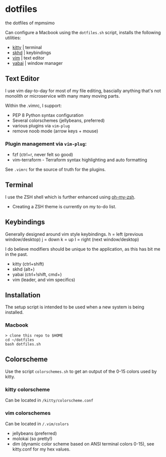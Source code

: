 # dotfiles

the dotfiles of mpmsimo

Can configure a Macbook using the `dotfiles.sh` script, installs the following utilities:
- [kitty](https://github.com/kovidgoyal/kitty) | terminal
- [skhd](https://github.com/koekeishiya/skhd) | keybindings
- [vim]() | text editor
- [yabai](https://github.com/koekeishiya/yabai) | window manager

## Text Editor
I use vim day-to-day for most of my file editing, bascially anything that's not monolith or microservice with many many moving parts.

Within the .vimrc, I support:
* PEP 8 Python syntax configuration
* Several colorschemes (jellybeans, preferred)
* various plugins via `vim-plug`
* remove noob mode (arrow keys + mouse)

### Plugin management via `vim-plug`:
* fzf (ctrl+r, never felt so good)
* vim-terraform - Terraform syntax highlighting and auto formatting

See `.vimrc` for the source of truth for the plugins.

## Terminal
I use the ZSH shell which is further enhanced using [oh-my-zsh](https://github.com/robbyrussell/oh-my-zsh).
* Creating a ZSH theme is currently on my to-do list.

## Keybindings
Generally designed around vim style keybindings.
h = left (previous window/desktop)
j = down
k = up
l = right (next window/desktop)

I do believe modifiers should be unique to the application, as this has bit me in the past.

* kitty (ctrl+shift)
* skhd (alt+)
* yabai (ctrl+!shift, cmd+)
* vim (leader, and vim specifics)

## Installation
The setup script is intended to be used when a new system is being installed. 

### Macbook
```
> clone this repo to $HOME
cd ~/dotfiles
bash dotfiles.sh
```

## Colorscheme
Use the script `colorschemes.sh` to get an output of the 0-15 colors used by kitty.

### kitty colorscheme
Can be located in `/kitty/colorscheme.conf`

### vim colorschemes
Can be located in `/.vim/colors`
- jellybeans (preferred)
- molokai (so pretty!)
- dim (dynamic color scheme based on ANSI terminal colors 0-15), see kitty.conf for my hex values.
